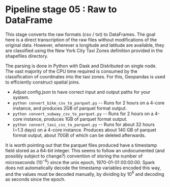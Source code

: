 # Pipeline stage 05 : Raw to DataFrame 

This stage converts the raw formats (csv / txt) to DataFrames. The goal here
is a direct transcription of the raw files without modifications of the 
original data. However, wherever a longitude and latitude are available, they
are classified using the New York City Taxi Zones definition provided in the 
shapefiles directory. 

The parsing is done in Python with Dask and Distributed on single node. The
vast majority of the CPU time required is consumed by the classification of 
coordinates into the taxi zones. For this, Geopandas is used to efficiently 
construct spatial joins.

- Adjust config.json to have correct input and output paths for your system.
- `python convert_bike_csv_to_parquet.py` -- Runs for 2 hours on a 4-core instance, and produces 2GB of parquet format output.
- `python convert_subway_csv_to_parquet.py` -- Runs for 2 hours on a 4-core instance, produces 1GB of parquet format output.
- `python convert_taxi_csv_to_parquet.py` -- Runs for about 32 hours (~1.3 days) on a 4-core instance. Produces about 140 GB of parquet format output, about 70GB of which can be deleted afterwards.

It is worth pointing out that the parquet files produced have a timestamp field stored as a 64-bit integer. This seems to follow an undocumented (and possibly subject to change?) convention of storing the number of microseconds ($10^{-6}$) since the unix epoch, 1970-01-01 00:00:00. Spark does not automatically decode the timestamp variables encoded this way, and the values must be decoded manually, by dividing by 10$^6$ and decoding as seconds since the epoch.

